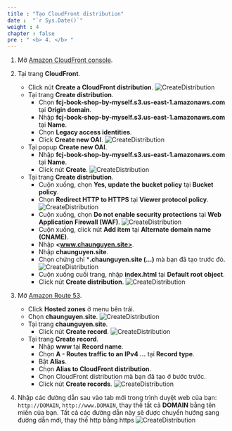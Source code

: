 ```yaml
---
title : "Tạo CloudFront distribution"
date :  "`r Sys.Date()`" 
weight : 4
chapter : false
pre : " <b> 4. </b> "
---
```

1. Mở [Amazon CloudFront console](https://us-east-1.console.aws.amazon.com/cloudfront/v3/home?region=us-east-1#/distributions).

2. Tại trang **CloudFront**.
    - Click nút **Create a CloudFront distribution**.
      ![CreateDistribution](/images/000082-Book-store-Setup-ACM-Route-53-and-Cloud-front/temp/1/21.png?width=90pc)
    - Tại trang **Create distribution**.
      - Chọn **fcj-book-shop-by-myself.s3.us-east-1.amazonaws.com** tại **Origin domain**.
      - Nhập **fcj-book-shop-by-myself.s3.us-east-1.amazonaws.com** tại **Name**.
      - Chọn **Legacy access identities**.
      - Click **Create new OAI**.
        ![CreateDistribution](/images/000082-Book-store-Setup-ACM-Route-53-and-Cloud-front/temp/1/22.png?width=90pc)
    - Tại popup **Create new OAI**.
      - Nhập **fcj-book-shop-by-myself.s3.us-east-1.amazonaws.com** tại **Name**.
      - Click nút **Create**.
        ![CreateDistribution](/images/000082-Book-store-Setup-ACM-Route-53-and-Cloud-front/temp/1/23.png?width=90pc)
    - Tại trang **Create distribution**.
      - Cuộn xuống, chọn **Yes, update the bucket policy** tại **Bucket policy**.
      - Chọn **Redirect HTTP to HTTPS** tại **Viewer protocol policy**.
      ![CreateDistribution](/images/000082-Book-store-Setup-ACM-Route-53-and-Cloud-front/temp/1/24.png?width=90pc)
      - Cuộn xuống, chọn **Do not enable security protections** tại **Web Application Firewall (WAF)**.
      ![CreateDistribution](/images/000082-Book-store-Setup-ACM-Route-53-and-Cloud-front/temp/1/27.png?width=90pc)
      - Cuộn xuống, click nút **Add item** tại **Alternate domain name (CNAME)**.
      - Nhập **<www.chaunguyen.site>**.
      - Nhập **chaunguyen.site**.
      - Chọn chứng chỉ ***.chaunguyen.site (...)** mà bạn đã tạo trước đó.
        ![CreateDistribution](/images/000082-Book-store-Setup-ACM-Route-53-and-Cloud-front/temp/1/25.png?width=90pc)
      - Cuộn xuống cuối trang, nhập **index.html** tại **Default root object**.
      - Click nút **Create distribution**.
        ![CreateDistribution](/images/000082-Book-store-Setup-ACM-Route-53-and-Cloud-front/temp/1/26.png?width=90pc)

3. Mở [Amazon Route 53](https://us-east-1.console.aws.amazon.com/route53/home?region=us-east-1#).
    - Click **Hosted zones** ở menu bên trái.
    - Chọn **chaunguyen.site**.
      ![CreateDistribution](/images/000082-Book-store-Setup-ACM-Route-53-and-Cloud-front/temp/1/28.png?width=90pc)
    - Tại trang **chaunguyen.site**.
      - Click nút **Create record**.
      ![CreateDistribution](/images/000082-Book-store-Setup-ACM-Route-53-and-Cloud-front/temp/1/29.png?width=90pc)
    - Tại trang **Create record**.
      - Nhập **www** tại **Record name**.
      - Chọn **A - Routes traffic to an IPv4 ...** tại **Record type**.
      - Bật **Alias**.
      - Chọn **Alias to CloudFront distribution**.
      - Chọn CloudFront distribution mà bạn đã tạo ở bước trước.
      - Click nút **Create records**.
      ![CreateDistribution](/images/000082-Book-store-Setup-ACM-Route-53-and-Cloud-front/temp/1/30.png?width=90pc)

4. Nhập các đường dẫn sau vào tab mới trong trình duyệt web của bạn: `http://DOMAIN`, `http://www.DOMAIN`, thay thế tất cả **DOMAIN** bằng tên miền của bạn. Tất cả các đường dẫn này sẽ được chuyển hướng sang đường dẫn mới, thay thế http bằng https
![CreateDistribution](/images/000082-Book-store-Setup-ACM-Route-53-and-Cloud-front/temp/1/31.png?width=90pc)
